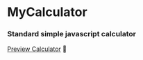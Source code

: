 # MyCalculator
### Standard simple javascript calculator
[Preview Calculator](https://calculaot.netlify.app/) 🔗

